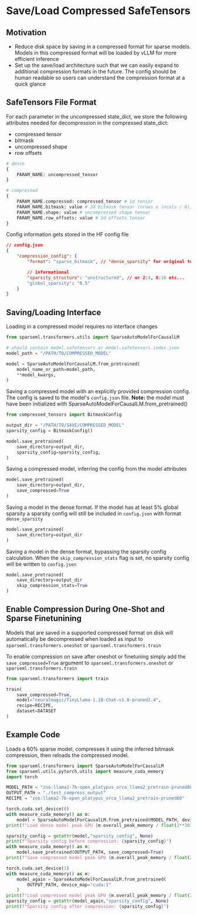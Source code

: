 # Save/Load Compressed SafeTensors

## Motivation

* Reduce disk space by saving in a compressed format for sparse models. Models in this compressed format will be loaded by vLLM for more efficient inference
* Set up the save/load architecture such that we can easily expand to additional compression formats in the future. The config should be human readable so users can understand the compression format at a quick glance

## SafeTensors File Format

For each parameter in the uncompressed state_dict, we store the following attributes 
needed for decompression in the compressed state_dict:

* compressed tensor
* bitmask
* uncompressed shape
* row offsets

```python
# dense
{
    PARAM_NAME: uncompressed_tensor
}

# compressed
{
    PARAM_NAME.compressed: compressed_tensor # 1d tensor
    PARAM_NAME.bitmask: value # 2d bitmask tensor (nrows x (ncols / 8))
    PARAM_NAME.shape: value # uncompressed shape tensor
    PARAM_NAME.row_offsets: value # 1d offsets tensor
}
```

Config information gets stored in the HF config file
```json
// config.json
{
    "compression_config": {
        "format": "sparse_bitmask", // "dense_sparsity" for original tensor format

        // informational
        "sparsity_structure": "unstructured", // or 2:4, 8:16 etc...
        "global_sparsity": "0.5"
    }
}
```

## Saving/Loading Interface 

Loading in a compressed model requires no interface changes

```python
from sparseml.transformers.utils import SparseAutoModelForCausalLM

# should contain model.safetensors or model.safetensors.index.json
model_path = "/PATH/TO/COMPRESSED_MODEL"

model = SparseAutoModelForCausalLM.from_pretrained(
    model_name_or_path=model_path,
    **model_kwargs,
)
```

Saving a compressed model with an explicitly provided compression config. The config
is saved to the model's `config.json` file. **Note:** the model must have been 
initialized with SparseAutoModelForCausalLM.from_pretrained()

```python
from compressed_tensors import BitmaskConfig

output_dir = "/PATH/TO/SAVE/COMPRESSED_MODEL"
sparsity_config = BitmaskConfig()

model.save_pretrained(
    save_directory=output_dir,
    sparsity_config=sparsity_config,
)
```

Saving a compressed model, inferring the config from the model attributes

```python
model.save_pretrained(
    save_directory=output_dir,
    save_compressed=True
)
```

Saving a model in the dense format. If the model has at least 5% global sparsity a 
sparsity config will still be included in `config.json` with format `dense_sparsity`

```python
model.save_pretrained(
    save_directory=output_dir
)
```

Saving a model in the dense format, bypassing the sparsity config calculation. When the
`skip_compression_stats` flag is set, no sparsity config will be written to 
`config.json`

```python
model.save_pretrained(
    save_directory=output_dir
    skip_compression_stats=True
)
```

## Enable Compression During One-Shot and Sparse Finetunining
Models that are saved in a supported compressed format on disk will automatically be
decompressed when loaded as input to `sparseml.transformers.oneshot` or 
`sparseml.transformers.train`

To enable compression on save after oneshot or finetuning simply add the 
`save_compressed=True` argument to `sparseml.transformers.oneshot` or 
`sparseml.transformers.train`

```python
from sparseml.transformers import train

train(
    save_compressed=True,
    model="neuralmagic/TinyLlama-1.1B-Chat-v1.0-pruned2.4",
    recipe=RECIPE,
    dataset=DATASET
)
```


## Example Code

Loads a 60% sparse model, compresses it using the inferred bitmask compression, then 
reloads the compressed model.

```python
from sparseml.transformers import SparseAutoModelForCausalLM
from sparseml.utils.pytorch.utils import measure_cuda_memory
import torch

MODEL_PATH = "zoo:llama2-7b-open_platypus_orca_llama2_pretrain-pruned60"
OUTPUT_PATH = "./test_compress_output"
RECIPE = "zoo:llama2-7b-open_platypus_orca_llama2_pretrain-pruned60"

torch.cuda.set_device(0)
with measure_cuda_memory() as m:
    model = SparseAutoModelForCausalLM.from_pretrained(MODEL_PATH, device_map="cuda:0")
print(f"Load dense model peak GPU {m.overall_peak_memory / float(2**30):.4f} GB")

sparsity_config = getattr(model,"sparsity_config", None)
print(f"Sparsity config before compression: {sparsity_config}")
with measure_cuda_memory() as m:
    model.save_pretrained(OUTPUT_PATH, save_compressed=True)
print(f"Save compressed model peak GPU {m.overall_peak_memory / float(2**30):.4f} GB")

torch.cuda.set_device(1)
with measure_cuda_memory() as m:
    model_again = SparseAutoModelForCausalLM.from_pretrained(
        OUTPUT_PATH, device_map="cuda:1"
    )
print(f"Load compressed model peak GPU {m.overall_peak_memory / float(2**30):.4f} GB")
sparsity_config = getattr(model_again,"sparsity_config", None)
print(f"Sparsity config after compression: {sparsity_config}")
```

